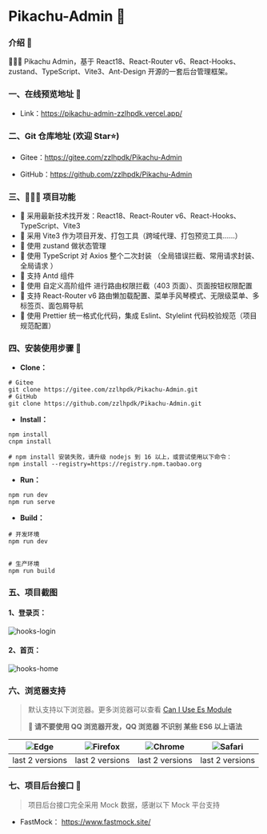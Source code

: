 # Pikachu-Admin 🚀

### 介绍 📖

🚀🚀🚀 Pikachu Admin，基于 React18、React-Router v6、React-Hooks、zustand、TypeScript、Vite3、Ant-Design 开源的一套后台管理框架。



### 一、在线预览地址 👀

- Link：https://pikachu-admin-zzlhpdk.vercel.app/

### 二、Git 仓库地址 (欢迎 Star⭐)

- Gitee：https://gitee.com/zzlhpdk/Pikachu-Admin

- GitHub：https://github.com/zzlhpdk/Pikachu-Admin

### 三、🔨🔨🔨 项目功能

- 🚀 采用最新技术找开发：React18、React-Router v6、React-Hooks、TypeScript、Vite3
- 🚀 采用 Vite3 作为项目开发、打包工具（跨域代理、打包预览工具……）
- 🚀 使用 zustand 做状态管理
- 🚀 使用 TypeScript 对 Axios 整个二次封装 （全局错误拦截、常用请求封装、全局请求 ）
- 🚀 支持 Antd 组件
- 🚀 使用 自定义高阶组件 进行路由权限拦截（403 页面）、页面按钮权限配置
- 🚀 支持 React-Router v6 路由懒加载配置、菜单手风琴模式、无限级菜单、多标签页、面包屑导航
- 🚀 使用 Prettier 统一格式化代码，集成 Eslint、Stylelint 代码校验规范（项目规范配置）


### 四、安装使用步骤 📑

- **Clone：**

```text
# Gitee
git clone https://gitee.com/zzlhpdk/Pikachu-Admin.git
# GitHub
git clone https://github.com/zzlhpdk/Pikachu-Admin.git
```

- **Install：**

```text
npm install
cnpm install

# npm install 安装失败，请升级 nodejs 到 16 以上，或尝试使用以下命令：
npm install --registry=https://registry.npm.taobao.org
```

- **Run：**

```text
npm run dev
npm run serve
```

- **Build：**

```text
# 开发环境
npm run dev


# 生产环境
npm run build
```


### 五、项目截图

#### 1、登录页：

![hooks-login](https://s3.bmp.ovh/imgs/2022/08/17/dac3b9b5119c9d5b.png)

#### 2、首页：

![hooks-home](https://s3.bmp.ovh/imgs/2022/08/17/10a791a876e66fb0.png)





### 六、浏览器支持

> 默认支持以下浏览器。更多浏览器可以查看 [Can I Use Es Module](https://caniuse.com/?search=ESModule)
>
> **💢 请不要使用 QQ 浏览器开发，QQ 浏览器 不识别 某些 ES6 以上语法**

| ![Edge](https://iamge-1259297738.cos.ap-chengdu.myqcloud.com/md/Edge.png) | ![Firefox](https://iamge-1259297738.cos.ap-chengdu.myqcloud.com/md/Firefox.png) | ![Chrome](https://iamge-1259297738.cos.ap-chengdu.myqcloud.com/md/Chrome.png) | ![Safari](https://iamge-1259297738.cos.ap-chengdu.myqcloud.com/md/Safari.png) |
| :-----------------------------------------------------------------------: | :-----------------------------------------------------------------------------: | :---------------------------------------------------------------------------: | :---------------------------------------------------------------------------: |
|                              last 2 versions                              |                                 last 2 versions                                 |                                last 2 versions                                |                                last 2 versions                                |

### 七、项目后台接口 🧩

> 项目后台接口完全采用 Mock 数据，感谢以下 Mock 平台支持

- FastMock： https://www.fastmock.site/



